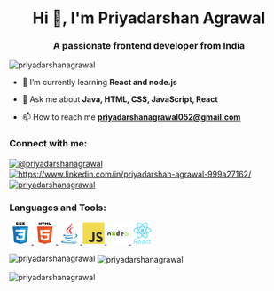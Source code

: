 <h1 align="center">Hi 👋, I'm Priyadarshan Agrawal</h1>
<h3 align="center">A passionate frontend developer from India</h3>

<p align="left"> <img src="https://komarev.com/ghpvc/?username=priyadarshanagrawal&label=Profile%20views&color=0e75b6&style=flat" alt="priyadarshanagrawal" /> </p>

- 🌱 I’m currently learning **React and node.js**

- 💬 Ask me about **Java, HTML, CSS, JavaScript, React**

- 📫 How to reach me **priyadarshanagrawal052@gmail.com**

<h3 align="left">Connect with me:</h3>
<p align="left">
<a href="https://codepen.io/@priyadarshanagrawal" target="blank"><img align="center" src="https://raw.githubusercontent.com/rahuldkjain/github-profile-readme-generator/master/src/images/icons/Social/codepen.svg" alt="@priyadarshanagrawal" height="30" width="40" /></a>
<a href="https://linkedin.com/in/https://www.linkedin.com/in/priyadarshan-agrawal-999a27162/" target="blank"><img align="center" src="https://raw.githubusercontent.com/rahuldkjain/github-profile-readme-generator/master/src/images/icons/Social/linked-in-alt.svg" alt="https://www.linkedin.com/in/priyadarshan-agrawal-999a27162/" height="30" width="40" /></a>
<a href="https://codesandbox.com/priyadarshanagrawal" target="blank"><img align="center" src="https://raw.githubusercontent.com/rahuldkjain/github-profile-readme-generator/master/src/images/icons/Social/codesandbox.svg" alt="priyadarshanagrawal" height="30" width="40" /></a>
</p>

<h3 align="left">Languages and Tools:</h3>
<p align="left"> <a href="https://www.w3schools.com/css/" target="_blank" rel="noreferrer"> <img src="https://raw.githubusercontent.com/devicons/devicon/master/icons/css3/css3-original-wordmark.svg" alt="css3" width="40" height="40"/> </a> <a href="https://www.w3.org/html/" target="_blank" rel="noreferrer"> <img src="https://raw.githubusercontent.com/devicons/devicon/master/icons/html5/html5-original-wordmark.svg" alt="html5" width="40" height="40"/> </a> <a href="https://www.java.com" target="_blank" rel="noreferrer"> <img src="https://raw.githubusercontent.com/devicons/devicon/master/icons/java/java-original.svg" alt="java" width="40" height="40"/> </a> <a href="https://developer.mozilla.org/en-US/docs/Web/JavaScript" target="_blank" rel="noreferrer"> <img src="https://raw.githubusercontent.com/devicons/devicon/master/icons/javascript/javascript-original.svg" alt="javascript" width="40" height="40"/> </a> <a href="https://nodejs.org" target="_blank" rel="noreferrer"> <img src="https://raw.githubusercontent.com/devicons/devicon/master/icons/nodejs/nodejs-original-wordmark.svg" alt="nodejs" width="40" height="40"/> </a> <a href="https://reactjs.org/" target="_blank" rel="noreferrer"> <img src="https://raw.githubusercontent.com/devicons/devicon/master/icons/react/react-original-wordmark.svg" alt="react" width="40" height="40"/> </a> </p>

<p><img align="left" src="https://github-readme-stats.vercel.app/api/top-langs?username=priyadarshanagrawal&show_icons=true&locale=en&layout=compact" alt="priyadarshanagrawal" /></p>

<p>&nbsp;<img align="center" src="https://github-readme-stats.vercel.app/api?username=priyadarshanagrawal&show_icons=true&locale=en" alt="priyadarshanagrawal" /></p>

<p><img align="center" src="https://github-readme-streak-stats.herokuapp.com/?user=priyadarshanagrawal&" alt="priyadarshanagrawal" /></p>

<!--
**priyadarshanagrawal/priyadarshanagrawal** is a ✨ _special_ ✨ repository because its `README.md` (this file) appears on your GitHub profile.

Here are some ideas to get you started:

- 🔭 I’m currently working on ...
- 🌱 I’m currently learning ...
- 👯 I’m looking to collaborate on ...
- 🤔 I’m looking for help with ...
- 💬 Ask me about ...
- 📫 How to reach me: ...
- 😄 Pronouns: ...
- ⚡ Fun fact: ...
-->
